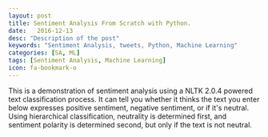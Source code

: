 ```yaml
---
layout: post
title: Sentiment Analysis From Scratch with Python.
date:   2016-12-13
desc: "Description of the post"
keywords: "Sentiment Analysis, tweets, Python, Machine Learning"
categories: [SA, ML]
tags: [Sentiment Analysis, Machine Learning]
icon: fa-bookmark-o
---
```


This is a demonstration of sentiment analysis using a NLTK 2.0.4 powered text classification process. It can tell you whether it thinks the text you enter below expresses positive sentiment, negative sentiment, or if it's neutral. Using hierarchical classification, neutrality is determined first, and sentiment polarity is determined second, but only if the text is not neutral.
